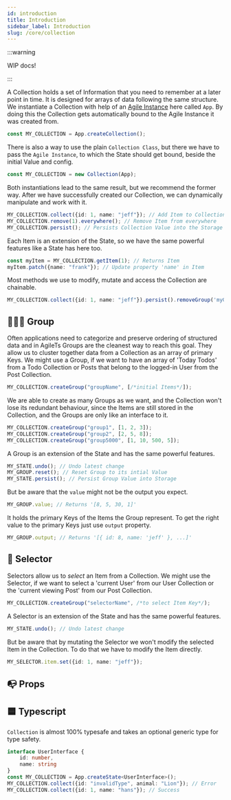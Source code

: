 ```yaml
---
id: introduction
title: Introduction
sidebar_label: Introduction
slug: /core/collection
---
```


:::warning

WIP docs!

:::

A Collection holds a set of Information that you need to remember at a later point in time.
It is designed for arrays of data following the same structure.
We instantiate a Collection with help of an [Agile Instance](../packages/core/features/agile-instance) here called `App`.
By doing this the Collection gets automatically bound to the Agile Instance it was created from.
```ts
const MY_COLLECTION = App.createCollection();
```
There is also a way to use the plain `Collection Class`,
but there we have to pass the `Agile Instance`, to which the State should get bound, beside the initial Value and config.
```ts
const MY_COLLECTION = new Collection(App);
```
Both instantiations lead to the same result, but we recommend the former way.
After we have successfully created our Collection, we can dynamically manipulate and work with it.
```ts
MY_COLLECTION.collect({id: 1, name: "jeff"}); // Add Item to Collection
MY_COLLECTION.remove(1).everywhere(); // Remove Item from everywhere
MY_COLLECTION.persist(); // Persists Collection Value into the Storage
```
Each Item is an extension of the State, 
so we have the same powerful features like a State has here too.
```ts
const myItem = MY_COLLECTION.getItem(1); // Returns Item
myItem.patch({name: "frank"}); // Update property 'name' in Item
```
Most methods we use to modify, mutate and access the Collection are chainable.
```ts
MY_COLLECTION.collect({id: 1, name: "jeff"}).persist().removeGroup('myGroup').reset();
```

## 👨‍👧‍👦 Group

Often applications need to categorize and preserve ordering of structured data and
in AgileTs Groups are the cleanest way to reach this goal. They allow us to
cluster together data from a Collection as an array of primary Keys.
We might use a Group, if we want to have an array of 'Today Todos' from
a Todo Collection or Posts that belong to the logged-in User from the Post Collection.
```ts
MY_COLLECTION.createGroup("groupName", [/*initial Items*/]);
```
We are able to create as many Groups as we want, and the Collection won't lose
its redundant behaviour, since the Items are still stored in the Collection, and
the Groups are only like an interface to it.
```ts
MY_COLLECTION.createGroup("group1", [1, 2, 3]);
MY_COLLECTION.createGroup("group2", [2, 5, 8]);
MY_COLLECTION.createGroup("group5000", [1, 10, 500, 5]);
```
A Group is an extension of the State and has the same powerful features.
```ts
MY_STATE.undo(); // Undo latest change
MY_GROUP.reset(); // Reset Group to its intial Value
MY_STATE.persist(); // Persist Group Value into Storage
```
But be aware that the `value` might not be the output you expect.
```ts
MY_GROUP.value; // Returns '[8, 5, 30, 1]'
```
It holds the primary Keys of the Items the Group represent.
To get the right value to the primary Keys just use `output` property.
```ts
MY_GROUP.output; // Returns '[{ id: 8, name: 'jeff' }, ...]'
```

## 🔮 Selector

Selectors allow us to _select_ an Item from a Collection. 
We might use the Selector, if we want to select a 'current User' from our User Collection or
the 'current viewing Post' from our Post Collection.
```ts
MY_COLLECTION.createGroup("selectorName", /*to select Item Key*/);
```
A Selector is an extension of the State and has the same powerful features.
```ts
MY_STATE.undo(); // Undo latest change
```
But be aware that by mutating the Selector we won't modify the
selected Item in the Collection. To do that we have to modify the Item directly.
```ts
MY_SELECTOR.item.set({id: 1, name: "jeff"});
```

## 📭 Props


## 🟦 Typescript

`Collection` is almost 100% typesafe and takes an optional generic type for type safety.
```ts
interface UserInterface {
    id: number,
    name: string
}
const MY_COLLECTION = App.createState<UserInterface>();
MY_COLLECTION.collect({id: "invalidType", animal: "Lion"}); // Error
MY_COLLECTION.collect({id: 1, name: "hans"}); // Success
```